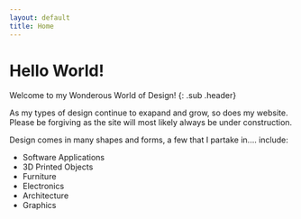 ```yaml
---
layout: default
title: Home
---
```


<div class="ui header line" markdown="1">

# Hello World!

Welcome to my Wonderous World of Design!
{: .sub .header}

</div>

As my types of design continue to exapand and grow, so does my website. Please be forgiving as the site will most likely always be under construction. 

<!-- If you think any aspect of software development doesn't involve design, 
then you might doing something wrong.
{: .ui .grey .stacked .padded .segment}

When you come across a well written piece of code, 
it is truly a work of art to be admired.
{: .ui .grey .stacked .padded .segment}
 -->


Design comes in many shapes and forms, a few that I partake in.... include:
- Software Applications
- 3D Printed Objects
- Furniture
- Electronics
- Architecture
- Graphics
